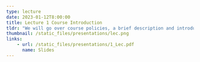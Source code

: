```yaml
---
type: lecture
date: 2023-01-12T8:00:00
title: Lecture 1 Course Introduction
tldr: "We will go over course policies, a brief description and introduction"
thumbnail: /static_files/presentations/lec.png
links: 
    - url: /static_files/presentations/1_Lec.pdf
      name: Slides
---
```

<!--
**Suggested Readings:**
- [Readings 1](http://example.com)
- [Readings 2](http://example.com)-->
